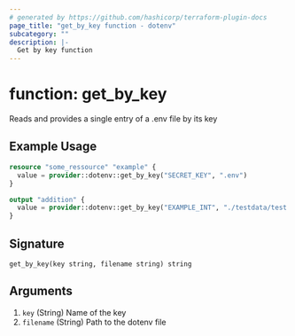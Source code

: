 ```yaml
---
# generated by https://github.com/hashicorp/terraform-plugin-docs
page_title: "get_by_key function - dotenv"
subcategory: ""
description: |-
  Get by key function
---
```


# function: get_by_key

Reads and provides a single entry of a .env file by its key

## Example Usage

```terraform
resource "some_ressource" "example" {
  value = provider::dotenv::get_by_key("SECRET_KEY", ".env")
}

output "addition" {
  value = provider::dotenv::get_by_key("EXAMPLE_INT", "./testdata/test.env") + 50
}
```

## Signature

<!-- signature generated by tfplugindocs -->
```text
get_by_key(key string, filename string) string
```

## Arguments

<!-- arguments generated by tfplugindocs -->
1. `key` (String) Name of the key
1. `filename` (String) Path to the dotenv file

